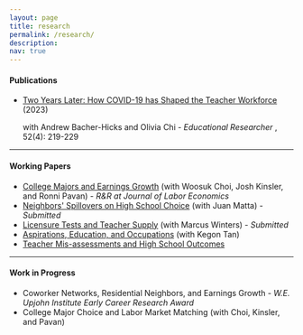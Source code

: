 ```yaml
---
layout: page
title: research
permalink: /research/
description: 
nav: true
---
```



#### Publications
<ul>

<li> <a href="https://doi.org/10.3102/0013189X231153659" target="_blank">Two Years Later: How COVID-19 has Shaped the Teacher Workforce</a> (2023) 

<br>

with Andrew Bacher-Hicks and Olivia Chi - <em> Educational Researcher </em>, 52(4): 219-229 </li>

</ul>


<hr>

#### Working Papers
<ul>


<li> <a href="{{ site.baseurl }}/assets/pdf/CKOP_11_15_23.pdf" target="_blank">College Majors and Earnings Growth</a>
 (with Woosuk Choi, Josh Kinsler, and Ronni Pavan) - <em> R&R at Journal of Labor Economics </em> </li>

<li> <a href="{{ site.baseurl }}/assets/pdf/neighbors_SAE.pdf" target="_blank">Neighbors' Spillovers on High School Choice</a> (with Juan Matta) - <em> Submitted </em> </li>

<li> <a href="{{ site.baseurl }}/assets/pdf/Praxis_Manuscript_Revision.pdf" target="_blank">Licensure Tests and Teacher Supply</a> (with Marcus Winters) - <em> Submitted </em> </li> 

<li> <a href="{{ site.baseurl }}/assets/pdf/igo_main.pdf" target="_blank">Aspirations, Education, and Occupations</a> (with Kegon Tan) </li> 

<li> <a href="{{ site.baseurl }}/assets/pdf/Manuscript.pdf" target="_blank">Teacher Mis-assessments and High School Outcomes</a> </li> 


</ul>


<hr>

#### Work in Progress
<ul>

<li> Coworker Networks, Residential Neighbors, and Earnings Growth - <em> W.E. Upjohn Institute Early Career Research Award </em> </li> 


<li> College Major Choice and Labor Market Matching (with Choi, Kinsler, and Pavan) </li> 

</ul>

